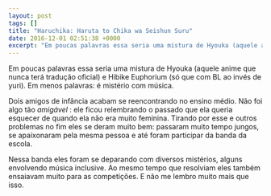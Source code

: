 ```yaml
---
layout: post
tags: []
title: "Haruchika: Haruta to Chika wa Seishun Suru"
date: 2016-12-01 02:51:38 +0000
excerpt: "Em poucas palavras essa seria uma mistura de Hyouka (aquele anime que nunca terá tradução oficial) e Hibike Euphorium (só que com BL ao..."
---
```


Em poucas palavras essa seria uma mistura de Hyouka (aquele anime que nunca terá tradução oficial) e Hibike Euphorium (só que com BL ao invés de yuri). Em menos palavras: é mistério com música.

Dois amigos de infância acabam se reencontrando no ensino médio. Não foi algo tão *amigável* : ele ficou relembrando o passado que ela queria esquecer de quando ela não era muito feminina. Tirando por esse e outros problemas no fim eles se deram muito bem: passaram muito tempo jungos, se apaixonaram pela mesma pessoa e até foram participar da banda da escola.

Nessa banda eles foram se deparando com diversos mistérios, alguns envolvendo música inclusive. Ao mesmo tempo que resolviam eles também ensaiavam muito para as competições. E não me lembro muito mais que isso.